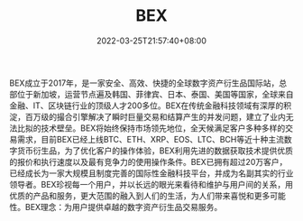 ﻿---
weight: 
title: "BEX"
description: "BEX成立于2017年，是一家安全、…"
date: 2022-03-25T21:57:40+08:00
lastmod: 2022-03-25T16:45:40+08:00
draft: false
authors: ["Metabd"]
featuredImage: "bex.webp"
link: ""
tags: ["交易所","BEX"]
categories: ["navigation"]
navigation: ["交易所"]
lightgallery: true
toc: true
pinned: false
recommend: false
recommend1: false
---
BEX成立于2017年，是一家安全、高效、快捷的全球数字资产衍生品国际站，总部位于新加坡，运营节点遍及韩国、菲律宾、日本、泰国、美国等国家，全球来自金融、IT、区块链行业的顶级人才200多位。BEX在传统金融科技领域有深厚的积淀，百万级的撮合引擎解决了瞬时巨量交易和结算产生的并发问题，建立了业内无法比拟的技术壁垒。BEX将始终保持市场领先地位，全天候满足客户多种多样的交易需求，目前BEX已经上线BTC、ETH、XRP、EOS、LTC、BCH等近十种主流数字货币衍生品，为了优化客户的操作体验，BEX利用先进的数据获取技术提供优质的报价和执行速度以及最有竞争力的使用操作条件。BEX已拥有超过20万客户，已经成长为一家大规模且制度完善的国际性金融科技平台，并成为名副其实的行业领导者。BEX珍视每一个用户，并以长远的眼光来看待和维护与用户间的关系，用优质的产品和服务，更大范围的融入到人们的生活，为人们带来喜悦和更多可能性。BEX理念：为用户提供卓越的数字资产衍生品交易服务。
